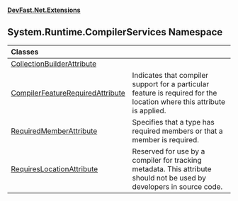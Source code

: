 #### [DevFast.Net.Extensions](index.md 'index')

## System.Runtime.CompilerServices Namespace

| Classes | |
| :--- | :--- |
| [CollectionBuilderAttribute](System.Runtime.CompilerServices.CollectionBuilderAttribute.md 'System.Runtime.CompilerServices.CollectionBuilderAttribute') | |
| [CompilerFeatureRequiredAttribute](System.Runtime.CompilerServices.CompilerFeatureRequiredAttribute.md 'System.Runtime.CompilerServices.CompilerFeatureRequiredAttribute') | Indicates that compiler support for a particular feature is required for the location where this attribute is applied. |
| [RequiredMemberAttribute](System.Runtime.CompilerServices.RequiredMemberAttribute.md 'System.Runtime.CompilerServices.RequiredMemberAttribute') | Specifies that a type has required members or that a member is required. |
| [RequiresLocationAttribute](System.Runtime.CompilerServices.RequiresLocationAttribute.md 'System.Runtime.CompilerServices.RequiresLocationAttribute') | Reserved for use by a compiler for tracking metadata. This attribute should not be used by developers in source code. |
